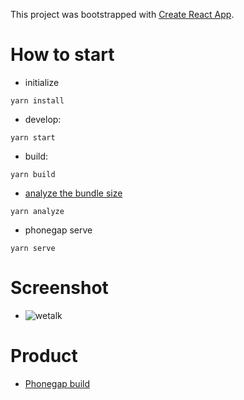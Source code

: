 This project was bootstrapped with [Create React App](https://github.com/facebookincubator/create-react-app).

# How to start
- initialize
```
yarn install
```
- develop:
```
yarn start
```
- build:
```
yarn build
```
- [analyze the bundle size](https://github.com/facebook/create-react-app/blob/master/packages/react-scripts/template/README.md#analyzing-the-bundle-size)
```
yarn analyze
```
- phonegap serve
```
yarn serve
```

# Screenshot
- ![wetalk](/docs/wetalk.gif)

# Product
- [Phonegap build](https://build.phonegap.com/apps/3169040/share)
